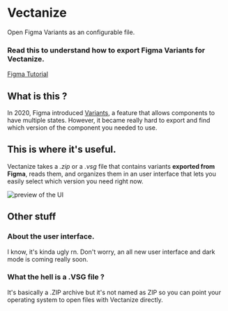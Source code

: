 # Vectanize
Open Figma Variants as an configurable file.

### Read this to understand how to export Figma Variants for Vectanize.
[Figma Tutorial](https://github.com/ecnivtwelve/Vectanize/blob/main/HowToFigma.md)

## What is this ?
In 2020, Figma introduced [Variants](https://www.figma.com/blog/bridging-design-and-code-with-variants/), a feature that allows components to have multiple states.
However, it became really hard to export and find which version of the component you needed to use.

## This is where it's useful.
Vectanize takes a *.zip* or a *.vsg* file that contains variants **exported from Figma**, reads them, and organizes them in an user interface that lets you easily
select which version you need right now.

![preview of the UI](https://i.ibb.co/X2g9DXK/image-6.png)

## Other stuff

### About the user interface.
I know, it's kinda ugly rn. Don't worry, an all new user interface and dark mode is coming really soon.

### What the hell is a .VSG file ?
It's basically a .ZIP archive but it's not named as ZIP so you can point your operating system to open files with Vectanize directly.
